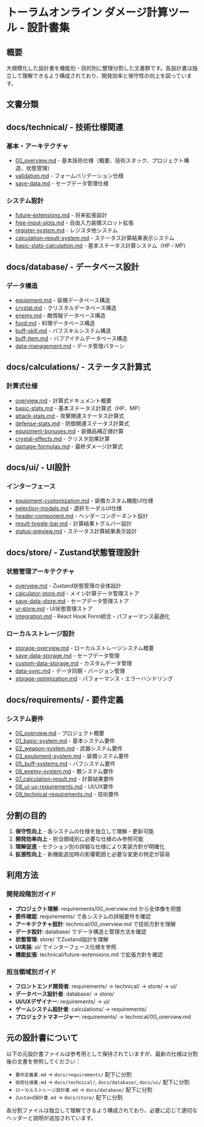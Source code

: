 # トーラムオンライン ダメージ計算ツール - 設計書集

## 概要

大規模化した設計書を機能別・目的別に整理分割した文書群です。各設計書は独立して理解できるよう構成されており、開発効率と保守性の向上を図っています。

## 文書分類

## docs/technical/ - 技術仕様関連

### 基本・アーキテクチャ
- [00_overview.md](./technical/00_overview.md) - 基本技術仕様（概要、技術スタック、プロジェクト構造、状態管理）
- [validation.md](./technical/validation.md) - フォームバリデーション仕様
- [save-data.md](./technical/save-data.md) - セーブデータ管理仕様

### システム設計
- [future-extensions.md](./technical/future-extensions.md) - 将来拡張設計
- [free-input-slots.md](./technical/free-input-slots.md) - 自由入力装備スロット拡張
- [register-system.md](./technical/register-system.md) - レジスタ他システム
- [calculation-result-system.md](./technical/calculation-result-system.md) - ステータス計算結果表示システム
- [basic-stats-calculation.md](./technical/basic-stats-calculation.md) - 基本ステータス計算システム（HP・MP）

## docs/database/ - データベース設計

### データ構造
- [equipment.md](./database/equipment.md) - 装備データベース構造
- [crystal.md](./database/crystal.md) - クリスタルデータベース構造
- [enemy.md](./database/enemy.md) - 敵情報データベース構造
- [food.md](./database/food.md) - 料理データベース構造
- [buff-skill.md](./database/buff-skill.md) - バフスキルシステム構造
- [buff-item.md](./database/buff-item.md) - バフアイテムデータベース構造
- [data-management.md](./database/data-management.md) - データ管理パターン

## docs/calculations/ - ステータス計算式

### 計算式仕様
- [overview.md](./calculations/overview.md) - 計算式ドキュメント概要
- [basic-stats.md](./calculations/basic-stats.md) - 基本ステータス計算式（HP、MP）
- [attack-stats.md](./calculations/attack-stats.md) - 攻撃関連ステータス計算式
- [defense-stats.md](./calculations/defense-stats.md) - 防御関連ステータス計算式
- [equipment-bonuses.md](./calculations/equipment-bonuses.md) - 装備品補正値計算
- [crystal-effects.md](./calculations/crystal-effects.md) - クリスタ効果計算
- [damage-formulas.md](./calculations/damage-formulas.md) - 最終ダメージ計算式

## docs/ui/ - UI設計

### インターフェース
- [equipment-customization.md](./ui/equipment-customization.md) - 装備カスタム機能UI仕様
- [selection-modals.md](./ui/selection-modals.md) - 選択モーダルUI仕様
- [header-component.md](./ui/header-component.md) - ヘッダーコンポーネント設計
- [result-toggle-bar.md](./ui/result-toggle-bar.md) - 計算結果トグルバー設計
- [status-preview.md](./ui/status-preview.md) - ステータス計算結果表示設計

## docs/store/ - Zustand状態管理設計

### 状態管理アーキテクチャ
- [overview.md](./store/overview.md) - Zustand状態管理の全体設計
- [calculator-store.md](./store/calculator-store.md) - メイン計算データ管理ストア
- [save-data-store.md](./store/save-data-store.md) - セーブデータ管理ストア
- [ui-store.md](./store/ui-store.md) - UI状態管理ストア
- [integration.md](./store/integration.md) - React Hook Form統合・パフォーマンス最適化

### ローカルストレージ設計
- [storage-overview.md](./database/storage-overview.md) - ローカルストレージシステム概要
- [save-data-storage.md](./database/save-data-storage.md) - セーブデータ管理
- [custom-data-storage.md](./database/custom-data-storage.md) - カスタムデータ管理
- [data-sync.md](./database/data-sync.md) - データ同期・バージョン管理
- [storage-optimization.md](./database/storage-optimization.md) - パフォーマンス・エラーハンドリング

## docs/requirements/ - 要件定義

### システム要件
- [00_overview.md](./requirements/00_overview.md) - プロジェクト概要
- [01_basic-system.md](./requirements/01_basic-system.md) - 基本システム要件
- [02_weapon-system.md](./requirements/02_weapon-system.md) - 武器システム要件
- [03_equipment-system.md](./requirements/03_equipment-system.md) - 装備システム要件
- [05_buff-systems.md](./requirements/05_buff-systems.md) - バフシステム要件
- [06_enemy-system.md](./requirements/06_enemy-system.md) - 敵システム要件
- [07_calculation-result.md](./requirements/07_calculation-result.md) - 計算結果要件
- [08_ui-ux-requirements.md](./requirements/08_ui-ux-requirements.md) - UI/UX要件
- [09_technical-requirements.md](./requirements/09_technical-requirements.md) - 技術要件

## 分割の目的

1. **保守性向上** - 各システムの仕様を独立して理解・更新可能
2. **開発効率向上** - 担当領域別に必要な仕様のみ参照可能
3. **理解促進** - セクション別の詳細な仕様により実装方針が明確化
4. **拡張性向上** - 新機能追加時の影響範囲と必要な変更の特定が容易

## 利用方法

### 開発段階別ガイド

- **プロジェクト理解**: requirements/00_overview.md から全体像を把握
- **要件確認**: requirements/ で各システムの詳細要件を確認
- **アーキテクチャ設計**: technical/00_overview.md で技術方針を理解
- **データ設計**: database/ でデータ構造と管理方法を確認
- **状態管理**: store/ でZustand設計を理解
- **UI実装**: ui/ でインターフェース仕様を参照
- **機能拡張**: technical/future-extensions.md で拡張方針を確認

### 担当領域別ガイド

- **フロントエンド開発者**: requirements/ → technical/ → store/ → ui/
- **データベース設計者**: database/ → store/
- **UI/UXデザイナー**: requirements/ → ui/
- **ゲームシステム設計者**: calculations/ → requirements/
- **プロジェクトマネージャー**: requirements/ → technical/00_overview.md

## 元の設計書について

以下の元設計書ファイルは参考用として保持されていますが、最新の仕様は分割後の文書を参照してください：

- `要件定義書.md` → `docs/requirements/` 配下に分割
- `技術仕様書.md` → `docs/technical/`, `docs/database/`, `docs/ui/` 配下に分割
- `ローカルストレージ設計書.md` → `docs/database/` 配下に分割
- `Zustand設計書.md` → `docs/store/` 配下に分割

各分割ファイルは独立して理解できるよう構成されており、必要に応じて適切なヘッダーと説明が追加されています。